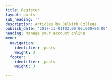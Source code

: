 ```yaml
---
title: Register
layout: posts
sub_heading: ''
description: Articles by Belkirk College
publish_date: '2017-11-01T03:00:00.000+00:00'
heading: Manage your account online
menu:
  navigation:
    identifier: _posts
    weight: 3
  footer:
    identifier: _posts
    weight: 3

---
```

